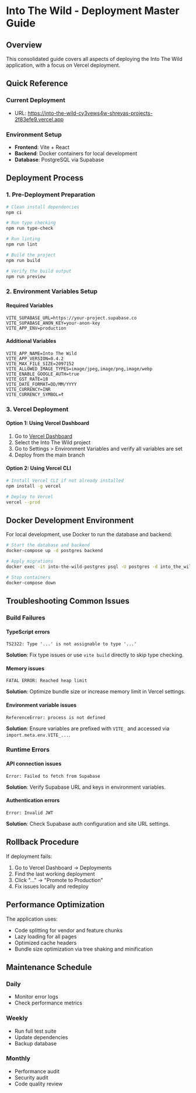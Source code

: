 # Into The Wild - Deployment Master Guide

## Overview
This consolidated guide covers all aspects of deploying the Into The Wild application, with a focus on Vercel deployment.

## Quick Reference

### Current Deployment
- URL: https://into-the-wild-cy3vews4w-shreyas-projects-2f83efe9.vercel.app

### Environment Setup
- **Frontend**: Vite + React
- **Backend**: Docker containers for local development
- **Database**: PostgreSQL via Supabase

## Deployment Process

### 1. Pre-Deployment Preparation

```bash
# Clean install dependencies
npm ci

# Run type checking
npm run type-check

# Run linting
npm run lint

# Build the project
npm run build

# Verify the build output
npm run preview
```

### 2. Environment Variables Setup

#### Required Variables
```
VITE_SUPABASE_URL=https://your-project.supabase.co
VITE_SUPABASE_ANON_KEY=your-anon-key
VITE_APP_ENV=production
```

#### Additional Variables
```
VITE_APP_NAME=Into The Wild
VITE_APP_VERSION=0.4.2
VITE_MAX_FILE_SIZE=2097152
VITE_ALLOWED_IMAGE_TYPES=image/jpeg,image/png,image/webp
VITE_ENABLE_GOOGLE_AUTH=true
VITE_GST_RATE=18
VITE_DATE_FORMAT=DD/MM/YYYY
VITE_CURRENCY=INR
VITE_CURRENCY_SYMBOL=₹
```

### 3. Vercel Deployment

#### Option 1: Using Vercel Dashboard
1. Go to [Vercel Dashboard](https://vercel.com/dashboard)
2. Select the Into The Wild project
3. Go to Settings > Environment Variables and verify all variables are set
4. Deploy from the main branch

#### Option 2: Using Vercel CLI
```bash
# Install Vercel CLI if not already installed
npm install -g vercel

# Deploy to Vercel
vercel --prod
```

## Docker Development Environment

For local development, use Docker to run the database and backend:

```bash
# Start the database and backend
docker-compose up -d postgres backend

# Apply migrations
docker exec -it into-the-wild-postgres psql -U postgres -d into_the_wild -f /path/to/migrations.sql

# Stop containers
docker-compose down
```

## Troubleshooting Common Issues

### Build Failures

#### TypeScript errors
```
TS2322: Type '...' is not assignable to type '...'
```
**Solution**: Fix type issues or use `vite build` directly to skip type checking.

#### Memory issues
```
FATAL ERROR: Reached heap limit
```
**Solution**: Optimize bundle size or increase memory limit in Vercel settings.

#### Environment variable issues
```
ReferenceError: process is not defined
```
**Solution**: Ensure variables are prefixed with `VITE_` and accessed via `import.meta.env.VITE_...`.

### Runtime Errors

#### API connection issues
```
Error: Failed to fetch from Supabase
```
**Solution**: Verify Supabase URL and keys in environment variables.

#### Authentication errors
```
Error: Invalid JWT
```
**Solution**: Check Supabase auth configuration and site URL settings.

## Rollback Procedure

If deployment fails:

1. Go to Vercel Dashboard → Deployments
2. Find the last working deployment
3. Click "..." → "Promote to Production"
4. Fix issues locally and redeploy

## Performance Optimization

The application uses:
- Code splitting for vendor and feature chunks
- Lazy loading for all pages
- Optimized cache headers
- Bundle size optimization via tree shaking and minification

## Maintenance Schedule

### Daily
- Monitor error logs
- Check performance metrics

### Weekly
- Run full test suite
- Update dependencies
- Backup database

### Monthly
- Performance audit
- Security audit
- Code quality review
